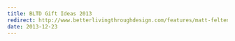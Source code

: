 ```yaml
---
title: BLTD Gift Ideas 2013
redirect: http://www.betterlivingthroughdesign.com/features/matt-felten-gift-ideas-2013/
date: 2013-12-23
---
```

